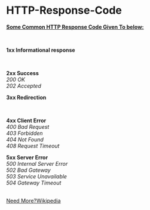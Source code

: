 # HTTP-Response-Code

<b><u>Some Common HTTP Response Code Given To below:</b></u>

<br />

<b>1xx Informational response</b>

<br />

<b>2xx Success</b>
<br />
<i>200 OK</i>
<br />
<i>202 Accepted</i>
<br />

<b>3xx Redirection</b>

<br/>

<b>4xx Client Error</b>
<br />
<i>400 Bad Request</i>
<br />
<i>403 Forbidden</i>
<br />
<i>404 Not Found</i>
<br />
<i>408 Request Timeout</i>
<br />

<b>5xx Server Error</b>
<br />
<i>500 Internal Server Error</i>
<br />
<i>502 Bad Gateway</i>
<br />
<i>503 Service Unavailable</i>
<br />
<i>504 Gateway Timeout</i>
<br />
<br />


<a href="https://en.wikipedia.org/wiki/List_of_HTTP_status_codes">Need More?Wikipedia</a>
